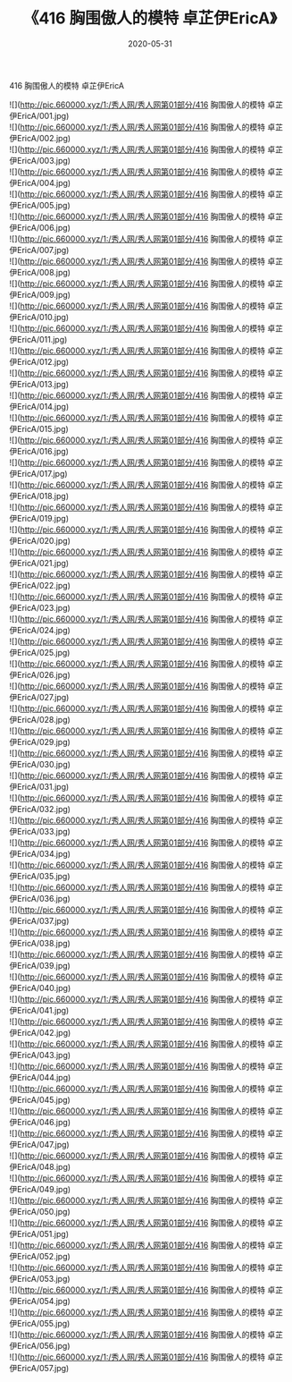 ﻿---
layout: post
title:  《416 胸围傲人的模特 卓芷伊EricA》
date:   2020-05-31
img: http://pic.660000.xyz/1:/秀人网/秀人网第01部分/416 胸围傲人的模特 卓芷伊EricA/000.jpg
categories: [美女, 清纯, 唯美]
---

416 胸围傲人的模特 卓芷伊EricA

  ![](http://pic.660000.xyz/1:/秀人网/秀人网第01部分/416 胸围傲人的模特 卓芷伊EricA/001.jpg) <br> ![](http://pic.660000.xyz/1:/秀人网/秀人网第01部分/416 胸围傲人的模特 卓芷伊EricA/002.jpg) <br> ![](http://pic.660000.xyz/1:/秀人网/秀人网第01部分/416 胸围傲人的模特 卓芷伊EricA/003.jpg) <br> ![](http://pic.660000.xyz/1:/秀人网/秀人网第01部分/416 胸围傲人的模特 卓芷伊EricA/004.jpg) <br> ![](http://pic.660000.xyz/1:/秀人网/秀人网第01部分/416 胸围傲人的模特 卓芷伊EricA/005.jpg) <br> ![](http://pic.660000.xyz/1:/秀人网/秀人网第01部分/416 胸围傲人的模特 卓芷伊EricA/006.jpg) <br> ![](http://pic.660000.xyz/1:/秀人网/秀人网第01部分/416 胸围傲人的模特 卓芷伊EricA/007.jpg) <br> ![](http://pic.660000.xyz/1:/秀人网/秀人网第01部分/416 胸围傲人的模特 卓芷伊EricA/008.jpg) <br> ![](http://pic.660000.xyz/1:/秀人网/秀人网第01部分/416 胸围傲人的模特 卓芷伊EricA/009.jpg) <br> ![](http://pic.660000.xyz/1:/秀人网/秀人网第01部分/416 胸围傲人的模特 卓芷伊EricA/010.jpg) <br> ![](http://pic.660000.xyz/1:/秀人网/秀人网第01部分/416 胸围傲人的模特 卓芷伊EricA/011.jpg) <br> ![](http://pic.660000.xyz/1:/秀人网/秀人网第01部分/416 胸围傲人的模特 卓芷伊EricA/012.jpg) <br> ![](http://pic.660000.xyz/1:/秀人网/秀人网第01部分/416 胸围傲人的模特 卓芷伊EricA/013.jpg) <br> ![](http://pic.660000.xyz/1:/秀人网/秀人网第01部分/416 胸围傲人的模特 卓芷伊EricA/014.jpg) <br> ![](http://pic.660000.xyz/1:/秀人网/秀人网第01部分/416 胸围傲人的模特 卓芷伊EricA/015.jpg) <br> ![](http://pic.660000.xyz/1:/秀人网/秀人网第01部分/416 胸围傲人的模特 卓芷伊EricA/016.jpg) <br> ![](http://pic.660000.xyz/1:/秀人网/秀人网第01部分/416 胸围傲人的模特 卓芷伊EricA/017.jpg) <br> ![](http://pic.660000.xyz/1:/秀人网/秀人网第01部分/416 胸围傲人的模特 卓芷伊EricA/018.jpg) <br> ![](http://pic.660000.xyz/1:/秀人网/秀人网第01部分/416 胸围傲人的模特 卓芷伊EricA/019.jpg) <br> ![](http://pic.660000.xyz/1:/秀人网/秀人网第01部分/416 胸围傲人的模特 卓芷伊EricA/020.jpg) <br> ![](http://pic.660000.xyz/1:/秀人网/秀人网第01部分/416 胸围傲人的模特 卓芷伊EricA/021.jpg) <br> ![](http://pic.660000.xyz/1:/秀人网/秀人网第01部分/416 胸围傲人的模特 卓芷伊EricA/022.jpg) <br> ![](http://pic.660000.xyz/1:/秀人网/秀人网第01部分/416 胸围傲人的模特 卓芷伊EricA/023.jpg) <br> ![](http://pic.660000.xyz/1:/秀人网/秀人网第01部分/416 胸围傲人的模特 卓芷伊EricA/024.jpg) <br> ![](http://pic.660000.xyz/1:/秀人网/秀人网第01部分/416 胸围傲人的模特 卓芷伊EricA/025.jpg) <br> ![](http://pic.660000.xyz/1:/秀人网/秀人网第01部分/416 胸围傲人的模特 卓芷伊EricA/026.jpg) <br> ![](http://pic.660000.xyz/1:/秀人网/秀人网第01部分/416 胸围傲人的模特 卓芷伊EricA/027.jpg) <br> ![](http://pic.660000.xyz/1:/秀人网/秀人网第01部分/416 胸围傲人的模特 卓芷伊EricA/028.jpg) <br> ![](http://pic.660000.xyz/1:/秀人网/秀人网第01部分/416 胸围傲人的模特 卓芷伊EricA/029.jpg) <br> ![](http://pic.660000.xyz/1:/秀人网/秀人网第01部分/416 胸围傲人的模特 卓芷伊EricA/030.jpg) <br> ![](http://pic.660000.xyz/1:/秀人网/秀人网第01部分/416 胸围傲人的模特 卓芷伊EricA/031.jpg) <br> ![](http://pic.660000.xyz/1:/秀人网/秀人网第01部分/416 胸围傲人的模特 卓芷伊EricA/032.jpg) <br> ![](http://pic.660000.xyz/1:/秀人网/秀人网第01部分/416 胸围傲人的模特 卓芷伊EricA/033.jpg) <br> ![](http://pic.660000.xyz/1:/秀人网/秀人网第01部分/416 胸围傲人的模特 卓芷伊EricA/034.jpg) <br> ![](http://pic.660000.xyz/1:/秀人网/秀人网第01部分/416 胸围傲人的模特 卓芷伊EricA/035.jpg) <br> ![](http://pic.660000.xyz/1:/秀人网/秀人网第01部分/416 胸围傲人的模特 卓芷伊EricA/036.jpg) <br> ![](http://pic.660000.xyz/1:/秀人网/秀人网第01部分/416 胸围傲人的模特 卓芷伊EricA/037.jpg) <br> ![](http://pic.660000.xyz/1:/秀人网/秀人网第01部分/416 胸围傲人的模特 卓芷伊EricA/038.jpg) <br> ![](http://pic.660000.xyz/1:/秀人网/秀人网第01部分/416 胸围傲人的模特 卓芷伊EricA/039.jpg) <br> ![](http://pic.660000.xyz/1:/秀人网/秀人网第01部分/416 胸围傲人的模特 卓芷伊EricA/040.jpg) <br> ![](http://pic.660000.xyz/1:/秀人网/秀人网第01部分/416 胸围傲人的模特 卓芷伊EricA/041.jpg) <br> ![](http://pic.660000.xyz/1:/秀人网/秀人网第01部分/416 胸围傲人的模特 卓芷伊EricA/042.jpg) <br> ![](http://pic.660000.xyz/1:/秀人网/秀人网第01部分/416 胸围傲人的模特 卓芷伊EricA/043.jpg) <br> ![](http://pic.660000.xyz/1:/秀人网/秀人网第01部分/416 胸围傲人的模特 卓芷伊EricA/044.jpg) <br> ![](http://pic.660000.xyz/1:/秀人网/秀人网第01部分/416 胸围傲人的模特 卓芷伊EricA/045.jpg) <br> ![](http://pic.660000.xyz/1:/秀人网/秀人网第01部分/416 胸围傲人的模特 卓芷伊EricA/046.jpg) <br> ![](http://pic.660000.xyz/1:/秀人网/秀人网第01部分/416 胸围傲人的模特 卓芷伊EricA/047.jpg) <br> ![](http://pic.660000.xyz/1:/秀人网/秀人网第01部分/416 胸围傲人的模特 卓芷伊EricA/048.jpg) <br> ![](http://pic.660000.xyz/1:/秀人网/秀人网第01部分/416 胸围傲人的模特 卓芷伊EricA/049.jpg) <br> ![](http://pic.660000.xyz/1:/秀人网/秀人网第01部分/416 胸围傲人的模特 卓芷伊EricA/050.jpg) <br> ![](http://pic.660000.xyz/1:/秀人网/秀人网第01部分/416 胸围傲人的模特 卓芷伊EricA/051.jpg) <br> ![](http://pic.660000.xyz/1:/秀人网/秀人网第01部分/416 胸围傲人的模特 卓芷伊EricA/052.jpg) <br> ![](http://pic.660000.xyz/1:/秀人网/秀人网第01部分/416 胸围傲人的模特 卓芷伊EricA/053.jpg) <br> ![](http://pic.660000.xyz/1:/秀人网/秀人网第01部分/416 胸围傲人的模特 卓芷伊EricA/054.jpg) <br> ![](http://pic.660000.xyz/1:/秀人网/秀人网第01部分/416 胸围傲人的模特 卓芷伊EricA/055.jpg) <br> ![](http://pic.660000.xyz/1:/秀人网/秀人网第01部分/416 胸围傲人的模特 卓芷伊EricA/056.jpg) <br> ![](http://pic.660000.xyz/1:/秀人网/秀人网第01部分/416 胸围傲人的模特 卓芷伊EricA/057.jpg) <br>